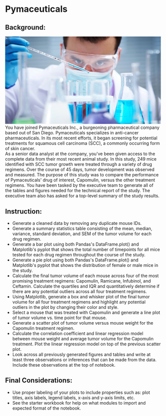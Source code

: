 # Pymaceuticals
## Background:
![Laboratory](Images/Laboratory.jpg)
You have joined Pymaceuticals Inc., a burgeoning pharmaceutical company based out of San Diego. Pymaceuticals specializes in anti-cancer pharmaceuticals. In its most recent efforts, it began screening for potential treatments for squamous cell carcinoma (SCC), a commonly occurring form of skin cancer.<br>
As a senior data analyst at the company, you've been given access to the complete data from their most recent animal study. In this study, 249 mice identified with SCC tumor growth were treated through a variety of drug regimens. Over the course of 45 days, tumor development was observed and measured. The purpose of this study was to compare the performance of Pymaceuticals' drug of interest, Capomulin, versus the other treatment regimens. You have been tasked by the executive team to generate all of the tables and figures needed for the technical report of the study. The executive team also has asked for a top-level summary of the study results.<br>
## Instruction:
* Generate a cleaned data by removing any duplicate mouse IDs.
* Generate a summary statistics table consisting of the mean, median, variance, standard deviation, and SEM of the tumor volume for each drug regimen.
* Generate a bar plot using both Pandas's DataFrame.plot() and Matplotlib's pyplot that shows the total number of timepoints for all mice tested for each drug regimen throughout the course of the study.
* Generate a pie plot using both Pandas's DataFrame.plot() and Matplotlib's pyplot that shows the distribution of female or male mice in the study.
* Calculate the final tumor volume of each mouse across four of the most promising treatment regimens: Capomulin, Ramicane, Infubinol, and Ceftamin. Calculate the quartiles and IQR and quantitatively determine if there are any potential outliers across all four treatment regimens.
* Using Matplotlib, generate a box and whisker plot of the final tumor volume for all four treatment regimens and highlight any potential outliers in the plot by changing their color and style.
* Select a mouse that was treated with Capomulin and generate a line plot of tumor volume vs. time point for that mouse.
* Generate a scatter plot of tumor volume versus mouse weight for the Capomulin treatment regimen.
* Calculate the correlation coefficient and linear regression model between mouse weight and average tumor volume for the Capomulin treatment. Plot the linear regression model on top of the previous scatter plot.
* Look across all previously generated figures and tables and write at least three observations or inferences that can be made from the data. Include these observations at the top of notebook.
## Final Considerations:
* Use proper labeling of your plots to include properties such as: plot titles, axis labels, legend labels, x-axis and y-axis limits, etc.
* See the starter workbook for help on what modules to import and expected format of the notebook.
